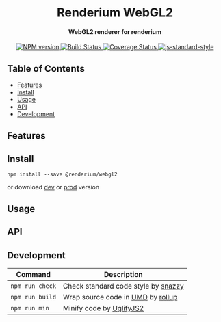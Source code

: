 <h1 align="center">Renderium WebGL2</h1>
<h4 align="center">WebGL2 renderer for renderium</h4>
<p align="center">
  <a href="https://www.npmjs.com/package/renderium/webgl2" target="_blank">
    <img src="https://img.shields.io/npm/v/renderium/webgl2.svg" alt="NPM version" target="_blank"></img>
  </a>
  <a href="https://travis-ci.org/renderium/webgl" target="_blank">
    <img src="https://travis-ci.org/renderium/webgl2.svg?branch=master" alt="Build Status" target="_blank"></img>
  </a>
  <a href='https://coveralls.io/github/renderium/webgl?branch=master'>
    <img src='https://coveralls.io/repos/github/renderium/webgl2/badge.svg?branch=master' alt='Coverage Status' />
  </a>
  <a href="https://github.com/feross/standard" target="_blank">
    <img src="https://img.shields.io/badge/code%20style-standard-brightgreen.svg?style=flat" alt="js-standard-style"/>
  </a>
</p>

## Table of Contents

- [Features](#features)
- [Install](#install)
- [Usage](#usage)
- [API](#api)
- [Development](#development)

## Features

## Install

```
npm install --save @renderium/webgl2
```

or download [dev](https://unpkg.com/renderium/webgl2/dist/webgl2.umd.js) or [prod](https://unpkg.com/renderium/webgl2/dist/webgl2.min.js) version

## Usage

## API

## Development

Command | Description
------- | -----------
`npm run check` | Check standard code style by [snazzy](https://www.npmjs.com/package/snazzy)
`npm run build` | Wrap source code in [UMD](https://github.com/umdjs/umd) by [rollup](http://rollupjs.org/)
`npm run min` | Minify code by [UglifyJS2](https://github.com/mishoo/UglifyJS2)
